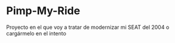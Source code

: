 # Pimp-My-Ride
 Proyecto en el que voy a tratar de modernizar mi SEAT del 2004 o cargármelo en el intento 
